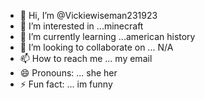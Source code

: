 - 👋 Hi, I’m @Vickiewiseman231923
- 👀 I’m interested in ...minecraft
- 🌱 I’m currently learning ...american history
- 💞️ I’m looking to collaborate on ... N/A
- 📫 How to reach me ... my email
- 😄 Pronouns: ... she her
- ⚡ Fun fact: ... im funny

<!---
Vickiewiseman231923/Vickiewiseman231923 is a ✨ special ✨ repository because its `README.md` (this file) appears on your GitHub profile.
You can click the Preview link to take a look at your changes.
--->

